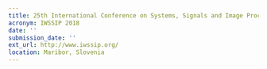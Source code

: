 ```yaml
---
title: 25th International Conference on Systems, Signals and Image Processing
acronym: IWSSIP 2018
date: ''
submission_date: ''
ext_url: http://www.iwssip.org/
location: Maribor, Slovenia
---
```

